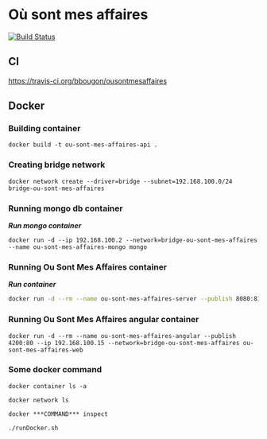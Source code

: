 # Où sont mes affaires
[![Build Status](https://travis-ci.org/bbougon/ousontmesaffaires.svg)](https://travis-ci.org/bbougon/ousontmesaffaires)


## CI
https://travis-ci.org/bbougon/ousontmesaffaires

## Docker

### Building container
`docker build -t ou-sont-mes-affaires-api .`

### Creating bridge network
`docker network create --driver=bridge --subnet=192.168.100.0/24 bridge-ou-sont-mes-affaires`

### Running mongo db container
***Run mongo container***

`docker run -d --ip 192.168.100.2 --network=bridge-ou-sont-mes-affaires --name ou-sont-mes-affaires-mongo mongo`

### Running Ou Sont Mes Affaires container
***Run container***
```bash
docker run -d --rm --name ou-sont-mes-affaires-server --publish 8080:8182 -w /usr/src/ousontmesaffaires/ --ip 192.168.100.10 --network=bridge-ou-sont-mes-affaires ou-sont-mes-affaires-api java -jar ousontmesaffaires-docker-jar-with-dependencies.jar
```

### Running Ou Sont Mes Affaires angular container

```
docker run -d --rm --name ou-sont-mes-affaires-angular --publish 4200:80 --ip 192.168.100.15 --network=bridge-ou-sont-mes-affaires ou-sont-mes-affaires-web
```

### Some docker command
`docker container ls -a`

`docker network ls`

`docker ***COMMAND*** inspect`



`./runDocker.sh`